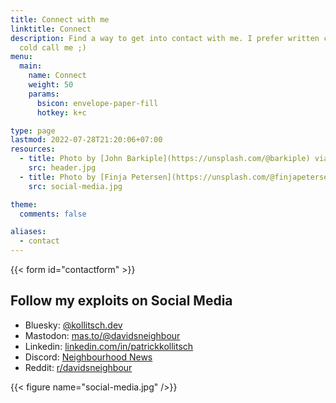```yaml
---
title: Connect with me
linktitle: Connect
description: Find a way to get into contact with me. I prefer written contact before you
  cold call me ;)
menu:
  main:
    name: Connect
    weight: 50
    params:
      bsicon: envelope-paper-fill
      hotkey: k+c

type: page
lastmod: 2022-07-28T21:20:06+07:00
resources:
  - title: Photo by [John Barkiple](https://unsplash.com/@barkiple) via [Unsplash](https://unsplash.com/)
    src: header.jpg
  - title: Photo by [Finja Petersen](https://unsplash.com/@finjapetersen) via [Unsplash](https://unsplash.com/)
    src: social-media.jpg

theme:
  comments: false

aliases:
  - contact
---
```


{{< form id="contactform" >}}

## Follow my exploits on Social Media

* Bluesky: [@kollitsch.dev](https://bsky.app/profile/kollitsch.dev)
* Mastodon: [mas.to/@davidsneighbour](https://mas.to/@davidsneighbour)
* Linkedin: [linkedin.com/in/patrickkollitsch](https://www.linkedin.com/in/patrickkollitsch)
* Discord: [Neighbourhood News](https://discord.gg/Jw4J6hNAyu)
* Reddit: [r/davidsneighbour](https://www.reddit.com/r/davidsneighbour/)

{{< figure name="social-media.jpg" />}}
